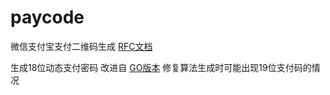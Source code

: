 # paycode
微信支付宝支付二维码生成
[RFC文档][RFC]

生成18位动态支付密码
改进自 [GO版本][1]
修复算法生成时可能出现19位支付码的情况


[RFC]: https://tools.ietf.org/html/rfc4226
[1]: https://github.com/funkygao/paycode